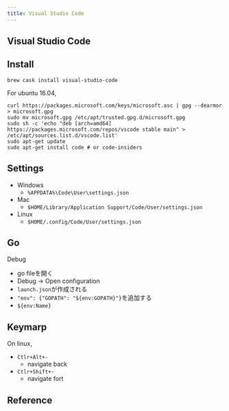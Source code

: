 ```yaml
---
title: Visual Studio Code
---
```


## Visual Studio Code

## Install

```
brew cask install visual-studio-code
```

For ubuntu 16.04,

```
curl https://packages.microsoft.com/keys/microsoft.asc | gpg --dearmor > microsoft.gpg
sudo mv microsoft.gpg /etc/apt/trusted.gpg.d/microsoft.gpg
sudo sh -c 'echo "deb [arch=amd64] https://packages.microsoft.com/repos/vscode stable main" > /etc/apt/sources.list.d/vscode.list'
sudo apt-get update
sudo apt-get install code # or code-insiders
```

## Settings
* Windows
    * `%APPDATA%\Code\User\settings.json`
* Mac
    * `$HOME/Library/Application Support/Code/User/settings.json`
* Linux
    * `$HOME/.config/Code/User/settings.json`

## Go
Debug

* go fileを開く
* Debug -> Open configuration
* `launch.json`が作成される
* `"env": {"GOPATH": "${env:GOPATH}"}`を追加する
* `${env:Name}`


## Keymarp

On linux,

* `Ctlr+Alt+-`
    * navigate back
* `Ctlr+Shift+-`
    * navigate fort

## Reference

